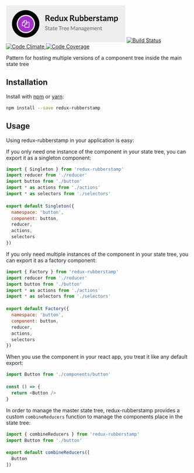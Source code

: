 <img src="https://raw.githubusercontent.com/mahaplatform/redux-rubberstamp/master/docs/logo.png" title="Redux Rubberstamp" alt="Redux Rubberstamp"/>

<a href="https://circleci.com/gh/mahaplatform/redux-rubberstamp">
  <img src="https://img.shields.io/circleci/project/mahaplatform/redux-rubberstamp.svg?maxAge=600" alt="Build Status" >
</a>
<a href="https://codeclimate.com/github/mahaplatform/redux-rubberstamp">
  <img src="https://img.shields.io/codeclimate/github/mahaplatform/redux-rubberstamp.svg?maxAge=600" alt="Code Climate" />
</a>
<a href="https://codeclimate.com/github/mahaplatform/redux-rubberstamp/coverage">
  <img src="https://img.shields.io/codeclimate/coverage/github/mahaplatform/redux-rubberstamp.svg?maxAge=600" alt="Code Coverage" />
</a>

Pattern for hosting multiple versions of a component tree inside the main state tree

## Installation
Install with [npm](http://npmjs.com) or [yarn](https://yarnpkg.com):

```sh
npm install --save redux-rubberstamp
```

## Usage
Using redux-rubberstamp in your application is easy:

If you only need one instance of the component in your state tree, you can export
it as a singleton component:
```javascript
import { Singleton } from 'redux-rubberstamp'
import reducer from './reducer'
import button from './button'
import * as actions from './actions'
import * as selectors from './selectors'

export default Singleton({
  namespace: 'button',
  component: button,
  reducer,
  actions,
  selectors
})
```

If you only need multiple instances of the component in your state tree, you can
export it as a factory component:
```javascript
import { Factory } from 'redux-rubberstamp'
import reducer from './reducer'
import button from './button'
import * as actions from './actions'
import * as selectors from './selectors'

export default Factory({
  namespace: 'button',
  component: button,
  reducer,
  actions,
  selectors
})
```

When you use the component in your react app, you treat it like any default export:
```javascript
import Button from './components/button'

const () => {
  return <Button />
}
```

In order to manage the master state tree, redux-rubberstamp provides a custom
`combineReducers` function to manage the components place in the state tree:
```javascript
import { combineReducers } from 'redux-rubberstamp'
import Button from './button'

export default combineReducers([
  Button
])
```
